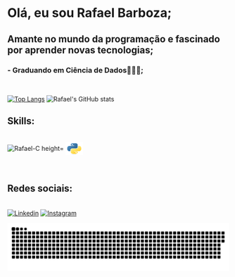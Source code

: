 # Olá, eu sou Rafael Barboza;
## Amante no mundo da programação e fascinado por aprender novas tecnologias;
### - Graduando em Ciência de Dados👨🏽‍💻;
<br>


[![Top Langs](https://github-readme-stats.vercel.app/api/top-langs/?username=RBzada&layout=default&show_icons=true&theme=chartreuse-dark&include_all_commits=true&count_private=true&locale=pt-br&border_radius/)](https://github.com/RBzada/github-readme-stats)
![Rafael's GitHub stats](https://github-readme-stats.vercel.app/api?username=RBzada&show_icons=true&theme=chartreuse-dark&include_all_commits=true&count_private=true&locale=pt-br&border_radius/)

## Skills:

<div style="display: inline_block"><br>
  <img align="center" alt="Rafael-C height="30" width="40" src="https://img.shields.io/badge/C-00599C?style=for-the-badge&logo=c&logoColor=white">
  <img align="center"alt="Rafael-Python" height="30" width="40" src="https://raw.githubusercontent.com/devicons/devicon/master/icons/python/python-original.svg">
 </div><br/><br/>

## Redes sociais:
\
[![Linkedin](https://img.shields.io/badge/LinkedIn-0077B5?style=for-the-badge&logo=linkedin&logoColor=white)](https://www.linkedin.com/in/rafael-almeida-864876238/)
[![Instagram](https://img.shields.io/badge/Instagram-E4405F?style=for-the-badge&logo=instagram&logoColor=white)](https://www.instagram.com/rafa_barbozz/)

![Snake animation](https://github.com/ismael-ds/ismael-ds/blob/output/github-contribution-grid-snake.svg)
